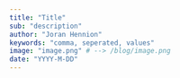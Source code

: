 ```yaml
---
title: "Title"
sub: "description"
author: "Joran Hennion"
keywords: "comma, seperated, values"
image: "image.png" # --> /blog/image.png
date: "YYYY-M-DD"
---
```

